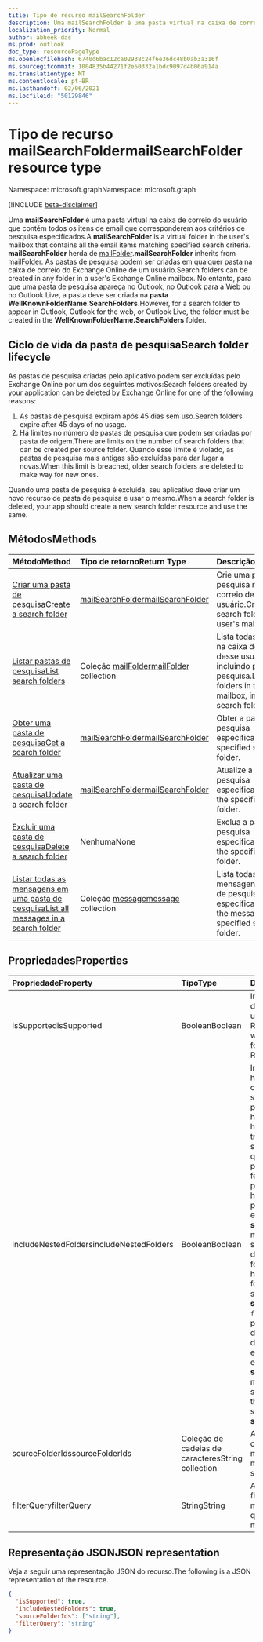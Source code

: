 ```yaml
---
title: Tipo de recurso mailSearchFolder
description: Uma mailSearchFolder é uma pasta virtual na caixa de correio do usuário que contém todos os itens de email que corresponderem aos critérios de pesquisa especificados. mailSearchFolder herda de mailFolder.
localization_priority: Normal
author: abheek-das
ms.prod: outlook
doc_type: resourcePageType
ms.openlocfilehash: 6740d6bac12ca02938c24f6e36dc48b0ab3a316f
ms.sourcegitcommit: 1004835b44271f2e50332a1bdc9097d4b06a914a
ms.translationtype: MT
ms.contentlocale: pt-BR
ms.lasthandoff: 02/06/2021
ms.locfileid: "50129846"
---
```

# <a name="mailsearchfolder-resource-type"></a><span data-ttu-id="bd2ce-104">Tipo de recurso mailSearchFolder</span><span class="sxs-lookup"><span data-stu-id="bd2ce-104">mailSearchFolder resource type</span></span>

<span data-ttu-id="bd2ce-105">Namespace: microsoft.graph</span><span class="sxs-lookup"><span data-stu-id="bd2ce-105">Namespace: microsoft.graph</span></span>

[!INCLUDE [beta-disclaimer](../../includes/beta-disclaimer.md)]

<span data-ttu-id="bd2ce-106">Uma **mailSearchFolder** é uma pasta virtual na caixa de correio do usuário que contém todos os itens de email que corresponderem aos critérios de pesquisa especificados.</span><span class="sxs-lookup"><span data-stu-id="bd2ce-106">A **mailSearchFolder** is a virtual folder in the user's mailbox that contains all the email items matching specified search criteria.</span></span> <span data-ttu-id="bd2ce-107">**mailSearchFolder** herda de [mailFolder](mailfolder.md).</span><span class="sxs-lookup"><span data-stu-id="bd2ce-107">**mailSearchFolder** inherits from [mailFolder](mailfolder.md).</span></span> <span data-ttu-id="bd2ce-108">As pastas de pesquisa podem ser criadas em qualquer pasta na caixa de correio do Exchange Online de um usuário.</span><span class="sxs-lookup"><span data-stu-id="bd2ce-108">Search folders can be created in any folder in a user's Exchange Online mailbox.</span></span> <span data-ttu-id="bd2ce-109">No entanto, para que uma pasta de pesquisa apareça no Outlook, no Outlook para a Web ou no Outlook Live, a pasta deve ser criada na **pasta WellKnownFolderName.SearchFolders.**</span><span class="sxs-lookup"><span data-stu-id="bd2ce-109">However, for a search folder to appear in Outlook, Outlook for the web, or Outlook Live, the folder must be created in the **WellKnownFolderName.SearchFolders** folder.</span></span> 

## <a name="search-folder-lifecycle"></a><span data-ttu-id="bd2ce-110">Ciclo de vida da pasta de pesquisa</span><span class="sxs-lookup"><span data-stu-id="bd2ce-110">Search folder lifecycle</span></span>

<span data-ttu-id="bd2ce-111">As pastas de pesquisa criadas pelo aplicativo podem ser excluídas pelo Exchange Online por um dos seguintes motivos:</span><span class="sxs-lookup"><span data-stu-id="bd2ce-111">Search folders created by your application can be deleted by Exchange Online for one of the following reasons:</span></span>

1.  <span data-ttu-id="bd2ce-112">As pastas de pesquisa expiram após 45 dias sem uso.</span><span class="sxs-lookup"><span data-stu-id="bd2ce-112">Search folders expire after 45 days of no usage.</span></span> 
2.  <span data-ttu-id="bd2ce-113">Há limites no número de pastas de pesquisa que podem ser criadas por pasta de origem.</span><span class="sxs-lookup"><span data-stu-id="bd2ce-113">There are limits on the number of search folders that can be created per source folder.</span></span> <span data-ttu-id="bd2ce-114">Quando esse limite é violado, as pastas de pesquisa mais antigas são excluídas para dar lugar a novas.</span><span class="sxs-lookup"><span data-stu-id="bd2ce-114">When this limit is breached, older search folders are deleted to make way for new ones.</span></span> 

<span data-ttu-id="bd2ce-115">Quando uma pasta de pesquisa é excluída, seu aplicativo deve criar um novo recurso de pasta de pesquisa e usar o mesmo.</span><span class="sxs-lookup"><span data-stu-id="bd2ce-115">When a search folder is deleted, your app should create a new search folder resource and use the same.</span></span>


## <a name="methods"></a><span data-ttu-id="bd2ce-116">Métodos</span><span class="sxs-lookup"><span data-stu-id="bd2ce-116">Methods</span></span>

| <span data-ttu-id="bd2ce-117">Método</span><span class="sxs-lookup"><span data-stu-id="bd2ce-117">Method</span></span> | <span data-ttu-id="bd2ce-118">Tipo de retorno</span><span class="sxs-lookup"><span data-stu-id="bd2ce-118">Return Type</span></span>  | <span data-ttu-id="bd2ce-119">Descrição</span><span class="sxs-lookup"><span data-stu-id="bd2ce-119">Description</span></span> |
|:---------------|:--------|:----------|
| [<span data-ttu-id="bd2ce-120">Criar uma pasta de pesquisa</span><span class="sxs-lookup"><span data-stu-id="bd2ce-120">Create a search folder</span></span>](../api/mailsearchfolder-post.md) | [<span data-ttu-id="bd2ce-121">mailSearchFolder</span><span class="sxs-lookup"><span data-stu-id="bd2ce-121">mailSearchFolder</span></span>](mailsearchfolder.md) | <span data-ttu-id="bd2ce-122">Crie uma pasta de pesquisa na caixa de correio desse usuário.</span><span class="sxs-lookup"><span data-stu-id="bd2ce-122">Create a search folder in this user's mailbox.</span></span> |
| [<span data-ttu-id="bd2ce-123">Listar pastas de pesquisa</span><span class="sxs-lookup"><span data-stu-id="bd2ce-123">List search folders</span></span>](../api/mailfolder-list-childfolders.md) | <span data-ttu-id="bd2ce-124">Coleção [mailFolder](mailfolder.md)</span><span class="sxs-lookup"><span data-stu-id="bd2ce-124">[mailFolder](mailfolder.md) collection</span></span> | <span data-ttu-id="bd2ce-125">Lista todas as pastas na caixa de correio desse usuário, incluindo pastas de pesquisa.</span><span class="sxs-lookup"><span data-stu-id="bd2ce-125">List all the folders in this user's mailbox, including search folders.</span></span> |
| [<span data-ttu-id="bd2ce-126">Obter uma pasta de pesquisa</span><span class="sxs-lookup"><span data-stu-id="bd2ce-126">Get a search folder</span></span>](../api/mailfolder-get.md) | [<span data-ttu-id="bd2ce-127">mailSearchFolder</span><span class="sxs-lookup"><span data-stu-id="bd2ce-127">mailSearchFolder</span></span>](mailsearchfolder.md) | <span data-ttu-id="bd2ce-128">Obter a pasta de pesquisa especificada.</span><span class="sxs-lookup"><span data-stu-id="bd2ce-128">Get the specified search folder.</span></span> |
| [<span data-ttu-id="bd2ce-129">Atualizar uma pasta de pesquisa</span><span class="sxs-lookup"><span data-stu-id="bd2ce-129">Update a search folder</span></span>](../api/mailsearchfolder-update.md) | [<span data-ttu-id="bd2ce-130">mailSearchFolder</span><span class="sxs-lookup"><span data-stu-id="bd2ce-130">mailSearchFolder</span></span>](mailsearchfolder.md) | <span data-ttu-id="bd2ce-131">Atualize a pasta de pesquisa especificada.</span><span class="sxs-lookup"><span data-stu-id="bd2ce-131">Update the specified search folder.</span></span> |
| [<span data-ttu-id="bd2ce-132">Excluir uma pasta de pesquisa</span><span class="sxs-lookup"><span data-stu-id="bd2ce-132">Delete a search folder</span></span>](../api/mailfolder-delete.md) | <span data-ttu-id="bd2ce-133">Nenhuma</span><span class="sxs-lookup"><span data-stu-id="bd2ce-133">None</span></span> | <span data-ttu-id="bd2ce-134">Exclua a pasta de pesquisa especificada.</span><span class="sxs-lookup"><span data-stu-id="bd2ce-134">Delete the specified search folder.</span></span> |
| [<span data-ttu-id="bd2ce-135">Listar todas as mensagens em uma pasta de pesquisa</span><span class="sxs-lookup"><span data-stu-id="bd2ce-135">List all messages in a search folder</span></span>](../api/mailfolder-list-messages.md) | <span data-ttu-id="bd2ce-136">Coleção [message](message.md)</span><span class="sxs-lookup"><span data-stu-id="bd2ce-136">[message](message.md) collection</span></span> | <span data-ttu-id="bd2ce-137">Lista todas as mensagens na pasta de pesquisa especificada.</span><span class="sxs-lookup"><span data-stu-id="bd2ce-137">List all the messages in the specified search folder.</span></span> |

## <a name="properties"></a><span data-ttu-id="bd2ce-138">Propriedades</span><span class="sxs-lookup"><span data-stu-id="bd2ce-138">Properties</span></span>

| <span data-ttu-id="bd2ce-139">Propriedade</span><span class="sxs-lookup"><span data-stu-id="bd2ce-139">Property</span></span> | <span data-ttu-id="bd2ce-140">Tipo</span><span class="sxs-lookup"><span data-stu-id="bd2ce-140">Type</span></span> | <span data-ttu-id="bd2ce-141">Descrição</span><span class="sxs-lookup"><span data-stu-id="bd2ce-141">Description</span></span> |
|:---------------|:--------|:----------|
| <span data-ttu-id="bd2ce-142">isSupported</span><span class="sxs-lookup"><span data-stu-id="bd2ce-142">isSupported</span></span> | <span data-ttu-id="bd2ce-143">Boolean</span><span class="sxs-lookup"><span data-stu-id="bd2ce-143">Boolean</span></span> | <span data-ttu-id="bd2ce-144">Indica se uma pasta de pesquisa é editável usando APIs REST.</span><span class="sxs-lookup"><span data-stu-id="bd2ce-144">Indicates whether a search folder is editable using REST APIs.</span></span> |
| <span data-ttu-id="bd2ce-145">includeNestedFolders</span><span class="sxs-lookup"><span data-stu-id="bd2ce-145">includeNestedFolders</span></span> | <span data-ttu-id="bd2ce-146">Boolean</span><span class="sxs-lookup"><span data-stu-id="bd2ce-146">Boolean</span></span> | <span data-ttu-id="bd2ce-147">Indica como a hierarquia da pasta da caixa de correio deve ser percorrido na pesquisa.</span><span class="sxs-lookup"><span data-stu-id="bd2ce-147">Indicates how the mailbox folder hierarchy should be traversed in the search.</span></span> <span data-ttu-id="bd2ce-148">`true` significa que uma pesquisa profunda deve ser feita para incluir pastas filho na hierarquia de cada pasta explicitamente especificada em **sourceFolderIds**.</span><span class="sxs-lookup"><span data-stu-id="bd2ce-148">`true` means that a deep search should be done to include child folders in the hierarchy of each folder explicitly specified in **sourceFolderIds**.</span></span> <span data-ttu-id="bd2ce-149">`false` significa uma pesquisa superficial de apenas cada uma das pastas explicitamente especificadas em **sourceFolderIds**.</span><span class="sxs-lookup"><span data-stu-id="bd2ce-149">`false` means a shallow search of only each of the folders explicitly specified in **sourceFolderIds**.</span></span> |
| <span data-ttu-id="bd2ce-150">sourceFolderIds</span><span class="sxs-lookup"><span data-stu-id="bd2ce-150">sourceFolderIds</span></span> | <span data-ttu-id="bd2ce-151">Coleção de cadeias de caracteres</span><span class="sxs-lookup"><span data-stu-id="bd2ce-151">String collection</span></span> | <span data-ttu-id="bd2ce-152">As pastas de caixa de correio que devem ser mineradas.</span><span class="sxs-lookup"><span data-stu-id="bd2ce-152">The mailbox folders that should be mined.</span></span> |
| <span data-ttu-id="bd2ce-153">filterQuery</span><span class="sxs-lookup"><span data-stu-id="bd2ce-153">filterQuery</span></span> | <span data-ttu-id="bd2ce-154">String</span><span class="sxs-lookup"><span data-stu-id="bd2ce-154">String</span></span> | <span data-ttu-id="bd2ce-155">A consulta OData para filtrar as mensagens.</span><span class="sxs-lookup"><span data-stu-id="bd2ce-155">The OData query to filter the messages.</span></span> |

## <a name="json-representation"></a><span data-ttu-id="bd2ce-156">Representação JSON</span><span class="sxs-lookup"><span data-stu-id="bd2ce-156">JSON representation</span></span>

<span data-ttu-id="bd2ce-157">Veja a seguir uma representação JSON do recurso.</span><span class="sxs-lookup"><span data-stu-id="bd2ce-157">The following is a JSON representation of the resource.</span></span>

<!-- {
  "blockType": "resource",
  "@odata.type": "microsoft.graph.mailSearchFolder"
}-->

```json
{
  "isSupported": true,
  "includeNestedFolders": true,
  "sourceFolderIds": ["string"],
  "filterQuery": "string"
}

```

<!-- uuid: 8fcb5dbc-d5aa-4681-8e31-b001d5168d79
2018-01-23 14:57:30 UTC -->
<!--
{
  "type": "#page.annotation",
  "description": "mailSearchFolder resource",
  "keywords": "",
  "section": "documentation",
  "tocPath": "",
  "suppressions": []
}
-->


